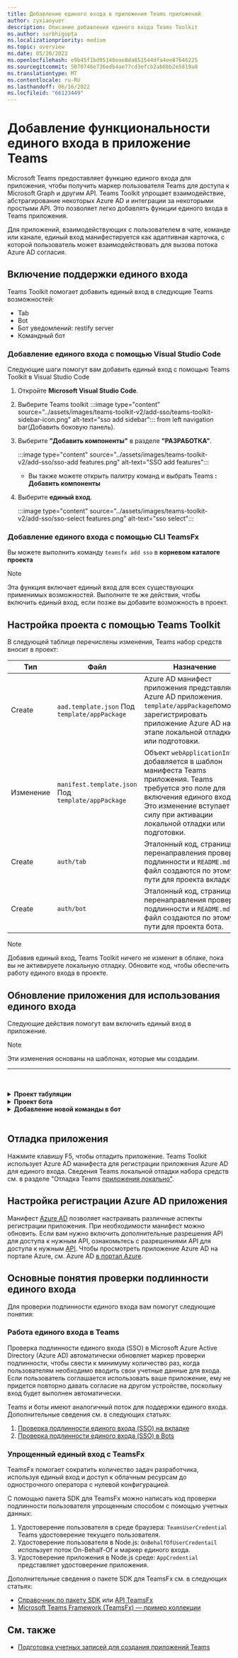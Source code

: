 ```yaml
---
title: Добавление единого входа в приложения Teams приложений
author: zyxiaoyuer
description: Описание добавления единого входа Teams Toolkit
ms.author: surbhigupta
ms.localizationpriority: medium
ms.topic: overview
ms.date: 05/20/2022
ms.openlocfilehash: e9b45f1bd95140eae8da851544dfa4ee87646225
ms.sourcegitcommit: 5070746e736edb4ae77cd3efcb2ab8bb2e5819a0
ms.translationtype: MT
ms.contentlocale: ru-RU
ms.lasthandoff: 06/16/2022
ms.locfileid: "66123449"
---
```

# <a name="add-single-sign-on-to-teams-app"></a>Добавление функциональности единого входа в приложение Teams

Microsoft Teams предоставляет функцию единого входа для приложения, чтобы получить маркер пользователя Teams для доступа к Microsoft Graph и другим API. Teams Toolkit упрощает взаимодействие, абстрагирование некоторых Azure AD и интеграции за некоторыми простыми API. Это позволяет легко добавлять функции единого входа в Teams приложения.

Для приложений, взаимодействующих с пользователем в чате, команде или канале, единый вход манифестируется как адаптивная карточка, с которой пользователь может взаимодействовать для вызова потока Azure AD согласия.

## <a name="enable-sso-support"></a>Включение поддержки единого входа

Teams Toolkit помогает добавить единый вход в следующие Teams возможностей:

* Tab
* Bot
* Бот уведомлений: restify server
* Командный бот

### <a name="add-sso-using-visual-studio-code"></a>Добавление единого входа с помощью Visual Studio Code

Следующие шаги помогут вам добавить единый вход с помощью Teams Toolkit в Visual Studio Code

1. Откройте **Microsoft Visual Studio Code**.
2. Выберите Teams toolkit :::image type="content" source="../assets/images/teams-toolkit-v2/add-sso/teams-toolkit-sidebar-icon.png" alt-text="sso add sidebar"::: from left navigation bar(Добавить боковую панель).
3. Выберите **"Добавить компоненты"** в разделе **"РАЗРАБОТКА"**.

    :::image type="content" source="../assets/images/teams-toolkit-v2/add-sso/sso-add features.png" alt-text="SSO add features":::

    * Вы также можете открыть палитру команд и выбрать Teams **: Добавить компоненты**

4. Выберите **единый вход**.

    :::image type="content" source="../assets/images/teams-toolkit-v2/add-sso/sso-select features.png" alt-text="sso select":::

### <a name="add-sso-using-teamsfx-cli"></a>Добавление единого входа с помощью CLI TeamsFx

Вы можете выполнить команду `teamsfx add sso` в **корневом каталоге проекта**

> [!Note]
> Эта функция включает единый вход для всех существующих применимых возможностей. Выполните те же действия, чтобы включить единый вход, если позже вы добавите возможность в проект.

## <a name="customize-your-project-using-teams-toolkit"></a>Настройка проекта с помощью Teams Toolkit

В следующей таблице перечислены изменения, Teams набор средств вносит в проект:

   |**Тип**|**Файл**|**Назначение**|
   |--------|--------|-----------|
   |Create|`aad.template.json` Под `template/appPackage`|Azure AD манифест приложения представляет Azure AD приложения. `template/appPackage`помогает зарегистрировать приложение Azure AD на этапе локальной отладки или подготовки.|
   |Изменение|`manifest.template.json` Под `template/appPackage`|Объект `webApplicationInfo` добавляется в шаблон манифеста Teams приложения. Teams требуется это поле для включения единого входа. Это изменение вступает в силу при активации локальной отладки или подготовки.|
   |Create|`auth/tab`|Эталонный код, страницы перенаправления проверки подлинности и `README.md` файл создаются по этому пути для проекта вкладки.|
   |Create|`auth/bot`|Эталонный код, страницы перенаправления проверки подлинности и `README.md` файл создаются по этому пути для проекта бота.|

> [!Note]
> Добавив единый вход, Teams Toolkit ничего не изменит в облаке, пока вы не активируете локальную отладку. Обновите код, чтобы обеспечить работу единого входа в проекте.

## <a name="update-your-application-to-use-sso"></a>Обновление приложения для использования единого входа

Следующие действия помогут вам включить единый вход в приложение.

> [!NOTE]
> Эти изменения основаны на шаблонах, которые мы создадим.

---
<br>
<br><details>
<summary><b>Проект табуляции </b></summary>

1. Скопируйте `auth-start.html` и `auth-end.htm`** в `auth/public` папку `tabs/public/`в . Teams Toolkit регистрирует эти две конечные точки в Azure AD для Azure AD потока перенаправления.

2. Скопируйте `sso` папку в `auth/tab` папку `tabs/src/sso/`.

    * `InitTeamsFx`: файл реализует функцию, которая инициализирует пакет SDK `GetUserProfile` TeamsFx и открывает компонент после инициализации пакета SDK.

    * `GetUserProfile`: файл реализует функцию, которая вызывает Microsoft API Graph для получения сведений о пользователе.

3. Выполните `npm install @microsoft/teamsfx-react` в .`tabs/`

4. Добавьте следующие строки для `tabs/src/components/sample/Welcome.tsx` импорта `InitTeamsFx`:

    ```Bash

    import { InitTeamsFx } from "../../sso/InitTeamsFx";

    ```

5. Замените следующую строку: `<AddSSO />` заменой `<InitTeamsFx />` компонента `AddSso` компонентом `InitTeamsFx` .

</details>
<details>
<summary><b>Проект бота </b></summary>

1. Скопируйте `auth/bot/public` папку в `bot/src`. Две папки содержат HTML-страницы, используемые для перенаправления проверки подлинности. Чтобы добавить маршрутизацию на эти страницы, `bot/src/index` необходимо изменить файл.

2. Скопируйте `auth/bot/sso` папку в `bot/src`. Две папки содержат три файла в качестве ссылки для реализации единого входа:

    * `showUserInfo`: он реализует функцию для получения сведений о пользователе с помощью маркера единого входа. Следуйте этому, чтобы создать собственный метод, для которого требуется маркер единого входа.

    * `ssoDialog`: создает [componentDialog](/javascript/api/botbuilder-dialogs/componentdialog?view=botbuilder-ts-latest&preserve-view=true) , используемый для единого входа.

    * `teamsSsoBot`: он создает [TeamsActivityHandler](/javascript/api/botbuilder/teamsactivityhandler?view=botbuilder-ts-latest&preserve-view=true) `ssoDialog` `showUserInfo` с командой, которую можно активировать, и добавляет ее в качестве команды.

3. Следуйте примеру кода и зарегистрируйте собственную команду в `addCommand` этом файле (необязательно).

4. Выполните `npm install isomorphic-fetch` в .`bot/`

5. Выполните `npm install copyfiles` в файле `bot/` package.json и замените следующую строку:
  
   ```JSON

   "build": "tsc --build",

    ```

    с 

   ```JSON

   "build": "tsc --build && copyfiles public/*.html lib/",

   ```

   HTML-страницы, используемые для перенаправления проверки подлинности, копируются при создании этого проекта бота.

6. После добавления следующих файлов необходимо создать новый экземпляр `teamsSsoBot` в файле `bot/src/index` . Замените следующий код:

   ```Bash
  
   // Process Teams activity with Bot Framework.
   server.post("/api/messages", async (req, res) => {
   await commandBot.requestHandler(req, res);
   });  

   ```

    с 

   ```Bash

   const handler = new TeamsSsoBot();
   // Process Teams activity with Bot Framework.
   server.post("/api/messages", async (req, res) => {
       await commandBot.requestHandler(req, res, async (context)=> {
           await handler.run(context);
       });
   });

   ```

7. Добавьте HTML-маршруты в `bot/src/index` файл:

   ```Bash

   server.get(
       "/auth-*.html",
       restify.plugins.serveStatic({
           directory: path.join(__dirname, "public"),
       })
   );

   ```

8. Добавьте следующие строки для `bot/src/index` импорта и `teamsSsoBot` `path`:

   ```Bash

   // For ts:
   import { TeamsSsoBot } from "./sso/teamsSsoBot";
   const path = require("path");

   // For js:
   const { TeamsSsoBot } = require("./sso/teamsSsoBot");
   const path = require("path");

   ```

9. Зарегистрируйте команду в манифесте Teams приложения. Откройте `templates/appPackage/manifest.template.json`и добавьте в бот следующие `command` `commandLists` строки:

   ```JSON

   {
       "title": "show",
       "description": "Show user profile using Single Sign On feature"
   }

   ```

</details>
<details>
<summary><b>Добавление новой команды в бот </b></summary>

> [!NOTE]
> В настоящее время эти инструкции применимы к `command bot`. Если вы начинаете с примера `bot`[bot-sso](https://github.com/OfficeDev/TeamsFx-Samples/tree/v2/bot-sso).

Следующие действия помогут вам добавить новую команду после добавления единого входа в проект:

1. Создайте файл (`todo.ts`или`todo.js`) в разделе `bot/src/` и добавьте собственную бизнес-логику для вызова API Graph:

# <a name="typescript"></a>[TypeScript](#tab/typescript)

   ```typescript
   // for TypeScript:
export async function showUserImage(
    context: TurnContext,
    ssoToken: string,
    param: any[]
): Promise<DialogTurnResult> {
    await context.sendActivity("Retrieving user photo from Microsoft Graph ...");

    // Init TeamsFx instance with SSO token
    const teamsfx = new TeamsFx().setSsoToken(ssoToken);

    // Update scope here. For example: Mail.Read, etc.
    const graphClient = createMicrosoftGraphClient(teamsfx, param[0]);
    
    // You can add following code to get your photo:
    // let photoUrl = "";
    // try {
    //   const photo = await graphClient.api("/me/photo/$value").get();
    //   photoUrl = URL.createObjectURL(photo);
    // } catch {
    //   // Could not fetch photo from user's profile, return empty string as placeholder.
    // }
    // if (photoUrl) {
    //   await context.sendActivity(
    //     `You can find your photo here: ${photoUrl}`
    //   );
    // } else {
    //   await context.sendActivity("Could not retrieve your photo from Microsoft Graph. Please make sure you have uploaded your photo.");
    // }

    return;
}  
   ```

# <a name="javascript"></a>[JavaScript](#tab/javascript)

   ```javaScript
   // for JavaScript:
export async function showUserImage(context, ssoToken, param) {
    await context.sendActivity("Retrieving user photo from Microsoft Graph ...");

    // Init TeamsFx instance with SSO token
    const teamsfx = new TeamsFx().setSsoToken(ssoToken);

    // Update scope here. For example: Mail.Read, etc.
    const graphClient = createMicrosoftGraphClient(teamsfx, param[0]);
    
    // You can add following code to get your photo:
    // let photoUrl = "";
    // try {
    //   const photo = await graphClient.api("/me/photo/$value").get();
    //   photoUrl = URL.createObjectURL(photo);
    // } catch {
    //   // Could not fetch photo from user's profile, return empty string as placeholder.
    // }
    // if (photoUrl) {
    //   await context.sendActivity(
    //     `You can find your photo here: ${photoUrl}`
    //   );
    // } else {
    //   await context.sendActivity("Could not retrieve your photo from Microsoft Graph. Please make sure you have uploaded your photo.");
    // }

    return;
}
   ```

---

2. Регистрация новой команды

   * Добавьте следующую строку для регистрации новой команды, используя:`addCommand` `teamsSsoBot`

     ```bash

     this.dialog.addCommand("ShowUserProfile", "show", showUserInfo);

     ```

   * Добавьте следующие строки после приведенной выше строки, чтобы зарегистрировать новую `photo` команду и подключиться к методу, добавленному `showUserImage` выше:

     ```bash

     // As shown here, you can add your own parameter into the `showUserImage` method
     // You can also use regular expression for the command here
     const scope = ["User.Read"];
     this.dialog.addCommand("ShowUserPhoto", new RegExp("photo\s*.*"), showUserImage, scope);

     ```

3. Зарегистрируйте команду в манифесте Teams приложения. Откройте `templates/appPackage/manifest.template.json`и добавьте в бот следующие `command` `commandLists` строки:

   ```JSON

   {
       "title": "photo",
       "description": "Show user photo using Single Sign On feature"
   }

   ```

</details>
<br>

## <a name="debug-your-application"></a>Отладка приложения

Нажмите клавишу F5, чтобы отладить приложение. Teams Toolkit использует Azure AD манифеста для регистрации приложения Azure AD для единого входа. Сведения Teams локальной отладки набора средств см. в разделе "Отладка Teams [приложения локально"](debug-local.md).

## <a name="customize-azure-ad-application-registration"></a>Настройка регистрации Azure AD приложения

Манифест [Azure AD](/azure/active-directory/develop/reference-app-manifest) позволяет настраивать различные аспекты регистрации приложения. При необходимости манифест можно обновить. Если вам нужно включить дополнительные разрешения API для доступа к нужным API, ознакомьтесь с разрешениями API для доступа к нужным [API](https://github.com/OfficeDev/TeamsFx/wiki/#customize-aad-manifest-template).
Чтобы просмотреть приложение Azure AD на портале Azure, см. Azure AD [в портал Azure](https://github.com/OfficeDev/TeamsFx/wiki/Manage-AAD-application-in-Teams-Toolkit#How-to-view-the-AAD-app-on-the-Azure-portal).

## <a name="sso-authentication-concepts"></a>Основные понятия проверки подлинности единого входа

Для проверки подлинности единого входа вам помогут следующие понятия:

### <a name="working-of-sso-in-teams"></a>Работа единого входа в Teams

Проверка подлинности единого входа (SSO) в Microsoft Azure Active Directory (Azure AD) автоматически обновляет маркер проверки подлинности, чтобы свести к минимуму количество раз, когда пользователям необходимо вводить свои учетные данные для входа. Если пользователь соглашается использовать ваше приложение, ему не придется повторно давать согласие на другом устройстве, поскольку вход будет выполнен автоматически.

Teams и боты имеют аналогичный поток для поддержки единого входа. Дополнительные сведения см. в следующих статьях:

1. [Проверка подлинности единого входа (SSO) на вкладке](../tabs/how-to/authentication/tab-sso-overview.md)
2. [Проверка подлинности единого входа (SSO) в Bots](../bots/how-to/authentication/auth-aad-sso-bots.md)

### <a name="simplified-sso-with-teamsfx"></a>Упрощенный единый вход с TeamsFx

TeamsFx помогает сократить количество задач разработчика, используя единый вход и доступ к облачным ресурсам до однострочного оператора с нулевой конфигурацией.

С помощью пакета SDK для TeamsFx можно написать код проверки подлинности пользователя упрощенным способом с помощью учетных данных:

1. Удостоверение пользователя в среде браузера: `TeamsUserCredential` Teams удостоверение текущего пользователя.
2. Удостоверение пользователя в Node.js: `OnBehalfOfUserCredentail` использует поток On-Behalf-Of и маркер единого входа.
3. Удостоверение приложения в Node.js среде: `AppCredential` представляет удостоверение приложения.

Дополнительные сведения о пакете SDK для TeamsFx см. в следующих статьях:

* [Справочник по пакету SDK](TeamsFx-SDK.md) или [API TeamsFx](/javascript/api/@microsoft/teamsfx/?view=msteams-client-js-latest&preserve-view=true)
* [Microsoft Teams Framework (TeamsFx) — пример коллекции](https://github.com/OfficeDev/TeamsFx-Samples/tree/v2)

## <a name="see-also"></a>См. также

* [Подготовка учетных записей для создания приложений Teams](accounts.md)
